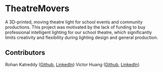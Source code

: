 # TheatreMovers
A 3D-printed, moving theatre light for school events and community productions. This project was motivated by the lack of funding to buy professional intelligent lighting for our school theatre, which significantly limits creativity and flexibility during lighting design and general production.

## Contributors
Rohan Katreddy \([Github](https://github.com/RohanKatreddy), [LinkedIn](https://www.linkedin.com/in/rohan-katreddy-6607a726a/)\)
Victor Huang \([Github](https://github.com/vichua2006/), [LinkedIn](https://www.linkedin.com/in/victor-huang-053961265/)\)
